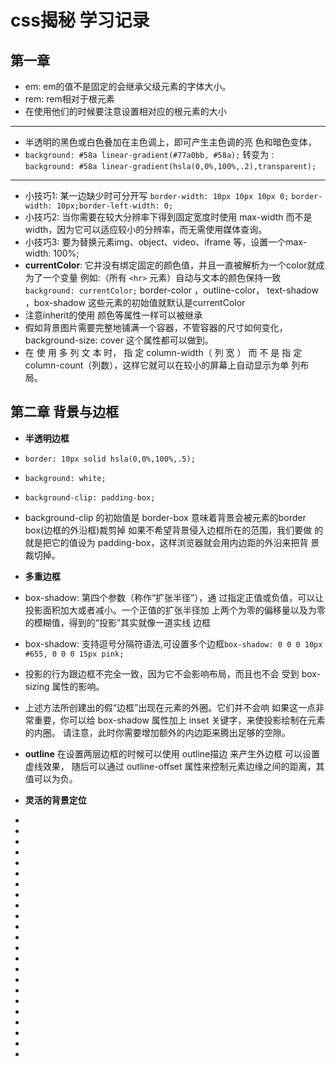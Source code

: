<!--
 * @Author: your name
 * @Date: 2021-07-07 17:46:49
 * @LastEditTime: 2021-07-07 20:50:14
 * @LastEditors: Please set LastEditors
 * @Description: In User Settings Edit
 * @FilePath: \notes\study notes\css-study\css-style.md
-->
# css揭秘 学习记录
## 第一章
  * em: em的值不是固定的会继承父级元素的字体大小。
  * rem: rem相对于根元素
  * 在使用他们的时候要注意设置相对应的根元素的大小
  ---
  * 半透明的黑色或白色叠加在主色调上，即可产生主色调的亮
色和暗色变体，
  * `background: #58a linear-gradient(#77a0bb, #58a);` 
  转变为 :
  `background: #58a linear-gradient(hsla(0,0%,100%,.2),transparent);`
  ---
  * 小技巧1: 某一边缺少时可分开写
    `border-width: 10px 10px 10px 0;`
    `border-width: 10px;border-left-width: 0;`
  * 小技巧2: 当你需要在较大分辨率下得到固定宽度时使用 max-width 而不是
    width，因为它可以适应较小的分辨率，而无需使用媒体查询。
  * 小技巧3: 要为替换元素img、object、video、iframe 等，设置一个max-width: 100%;
  * **currentColor**: 它并没有绑定固定的颜色值，并且一直被解析为一个color就成为了一个变量
    例如:（所有 `<hr>` 元素）自动与文本的颜色保持一致 `background: currentColor;`
    border-color ，outline-color， text-shadow ，box-shadow 这些元素的初始值就默认是currentColor
  * 注意inherit的使用 颜色等属性一样可以被继承
  * 假如背景图片需要完整地铺满一个容器，不管容器的尺寸如何变化，
    background-size: cover 这个属性都可以做到。
  * 在 使 用 多 列 文 本 时， 指 定 column-width（ 列 宽 ） 而 不 是 指 定
    column-count（列数），这样它就可以在较小的屏幕上自动显示为单
    列布局。
## 第二章 背景与边框
  * **半透明边框**
  * `border: 10px solid hsla(0,0%,100%,.5);`
  * `background: white;`
  * `background-clip: padding-box;`
  * background-clip 的初始值是 border-box   意味着背景会被元素的border box(边框的外沿框)裁剪掉
    如果不希望背景侵入边框所在的范围，我们要做
    的就是把它的值设为 padding-box，这样浏览器就会用内边距的外沿来把背
    景裁切掉。
  * **多重边框**
  * box-shadow: 第四个参数（称作“扩张半径”），通
    过指定正值或负值，可以让投影面积加大或者减小。一个正值的扩张半径加
    上两个为零的偏移量以及为零的模糊值，得到的“投影”其实就像一道实线
    边框
  * box-shadow: 支持逗号分隔符语法,可设置多个边框`box-shadow: 0 0 0 10px #655, 0 0 0 15px pink;`
    
  * 投影的行为跟边框不完全一致，因为它不会影响布局，而且也不会
    受到 box-sizing 属性的影响。
  * 上述方法所创建出的假“边框”出现在元素的外圈。它们并不会响
    如果这一点非常重要，你可以给
    box-shadow 属性加上 inset 关键字，来使投影绘制在元素的内圈。
    请注意，此时你需要增加额外的内边距来腾出足够的空隙。
  * **outline** 在设置两层边框的时候可以使用 outline描边 来产生外边框 可以设置虚线效果，
    随后可以通过 outline-offset 属性来控制元素边缘之间的距离，其值可以为负。
  * **灵活的背景定位** 
  *
  *
  *
  *
  *
  *
  *
  *
  *
  *
  *
  *
  *
  *
  *
  *
  *
  *
  *
  *
  *
  *
  *
  



